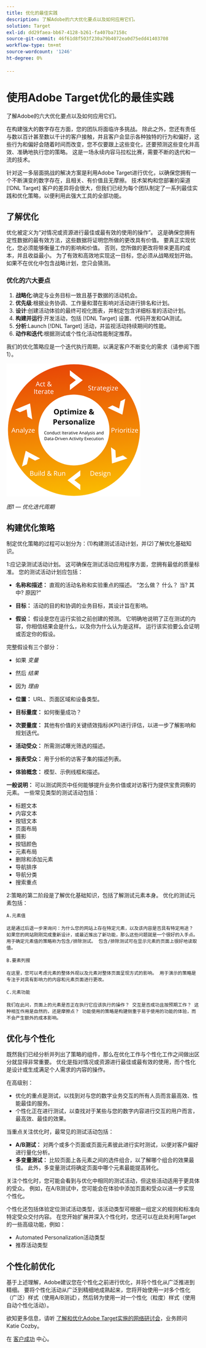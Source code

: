 ```yaml
---
title: 优化的最佳实践
description: 了解Adobe的六大优化要点以及如何应用它们。
solution: Target
exl-id: dd29faea-bb67-4128-b261-fa407ba7158c
source-git-commit: 46f61d8f503f230a79b4072ea0d75edd41403708
workflow-type: tm+mt
source-wordcount: '1246'
ht-degree: 0%

---
```


# 使用Adobe Target优化的最佳实践

了解Adobe的六大优化要点以及如何应用它们。

在构建强大的数字存在方面，您的团队将面临许多挑战。 除此之外，您还有责任与数以百计甚至数以千计的客户接触，并且客户会显示各种独特的行为和偏好，这些行为和偏好会随着时间而改变，您不仅要跟上这些变化，还要预测这些变化并高效、准确地执行您的策略。 这是一场永续内容马拉松比赛，需要不断的迭代和一流的技术。

针对这一多层面挑战的解决方案是利用Adobe Target进行优化，以确保您拥有一个不断演变的数字存在，且相关、有价值且无摩擦。 技术架构和您部署的渠道 [!DNL Target] 客户的差异将会很大，但我们已经为每个团队制定了一系列最佳实践和优化策略，以便利用此强大工具的全部功能。

## 了解优化

优化被定义为“对情况或资源进行最佳或最有效的使用的操作”。 这是确保您拥有定性数据的最有效方法，这些数据将证明您所做的更改具有价值。 要真正实现优化，您必须能够衡量工作的影响和价值。 否则，您所做的更改将带来更高的成本，并且收益最小。 为了有效和高效地实现这一目标，您必须从战略规划开始。 如果不在优化中包含战略计划，您只会猜测。

### 优化的六大要点

1. **战略化**:确定与业务目标一致且基于数据的活动机会。
1. **优先级**:根据业务协调、工作量和潜在影响对活动进行排名和计划。
1. **设计**:创建活动体验的最终可视化图表，并制定包含详细标准的活动计划。
1. **构建并运行**:开发活动，包括 [!DNL Target] 设置、代码开发和QA测试。
1. **分析**:Launch [!DNL Target] 活动，并监视活动持续期间的性能。
1. **动作和迭代**:根据测试或个性化活动性能制定推荐。

我们的优化策略应是一个迭代执行周期，以满足客户不断变化的需求（请参阅下图1）。

![优化和个性化](assets/optimize-and-personalize.png)

_图1 — 优化迭代周期_

## 构建优化策略

制定优化策略的过程可以划分为：(1)构建测试活动计划，并(2)了解优化基础知识。

1:应记录测试活动计划。 这可确保在测试活动应用程序方面，您拥有最低的质量标准。 您的测试活动计划应包括：

* **名称和描述：** 直观的活动名称和实验重点的描述。 “怎么做？ 什么？ 当? 其中? 原因?&quot;

* **目标：** 活动的目的和协调的业务目标，其设计旨在影响。

* **假设：** 假设是您在运行实验之前创建的预测。 它明确地说明了正在测试的内容，你相信结果会是什么，以及你为什么认为是这样。 运行该实验要么会证明或否定你的假设。

完整假设有三个部分：

* 如果 _变量_
* 然后 _结果_
* 因为 _理由_

* **位置：** URL、页面区域和设备类型。
* **目标量度：** 如何衡量成功？
* **次要量度：** 其他有价值的关键绩效指标(KPI)进行评估，以进一步了解影响和规划迭代。
* **活动受众：** 所需测试曝光筛选的描述。
* **报表受众：** 用于分析的访客子集的描述列表。
* **体验概念：** 模型、示例线框和描述。

**一般说明：** 可以测试网页中任何能够提升业务价值或对访客行为提供宝贵洞察的元素。 一些常见类型的测试活动包括：

* 标题文本
* 内容文本
* 按钮文本
* 页面布局
* 摄影
* 按钮颜色
* 元素布局
* 删除和添加元素
* 导航排序
* 导航分类
* 搜索重点

2:策略的第二阶段是了解优化基础知识，包括了解测试元素本身。 优化的测试元素包括：

    A.元素值
    
    这是通过后退一步来询问：为什么您的网站上存在特定元素，以及该内容是否具有特定用途？ 如果您的网站刚刚完成重新设计，或最近推出了新功能，那么这些问题就是一个很好的入手点。 用于确定元素值的策略称为包含/排除测试。 包含/排除测试可在显示元素的页面上很好地读取值。
    
    B.要素列报
    
    在这里，您可以考虑元素的整体外观以及元素对整体页面呈现方式的影响。 用于演示的策略是专注于对具有影响力的内容和元素页面进行更改。
    
    C.元素功能
    
    我们在此问，页面上的元素是否正在执行它应该执行的操作？ 交互是否成功且按预期工作？ 这种相互作用是自然的，还是摩擦点？ 功能使用的策略是构建侧重于易于使用的功能的体验，而不会产生额外的成本影响。

## 优化与个性化

既然我们已经分析并列出了策略的组件，那么在优化工作与个性化工作之间做出区分就显得非常重要。 优化是指对情况或资源进行最佳或最有效的使用，而个性化是设计或生成满足个人需求的内容的操作。

在高级别：

* 优化的重点是测试，以找到对与您的数字业务交互的所有人员而言最高效、性能最佳的服务。
* 个性化正在进行测试，以查找对于某些与您的数字内容进行交互的用户而言，最高效、最佳的效果。

当重点关注优化时，最常见的测试活动包括：

* **A/B测试：** 对两个或多个页面或页面元素彼此进行实时测试，以便对客户偏好进行量化分析。
* **多变量测试：** 比较页面上各元素之间的选件组合，以了解哪个组合的效果最佳。 此外，多变量测试将确定页面中哪个元素最能提高转化。

关注个性化时，您可能会看到与优化中相同的测试活动，但这些活动适用于更具体的受众。 例如，在A/B测试中，您可能会在体验中添加页面和受众以进一步实现个性化。

个性化还包括体验定位测试活动类型，该活动类型可根据一组定义的规则和标准向特定受众交付内容。 在您开始扩展并深入个性化时，您还可以在此处利用Target的一些高级功能，例如：

* Automated Personalization活动类型
* 推荐活动类型

## 个性化前优化

基于上述理解，Adobe建议您在个性化之前进行优化，并将个性化从广泛推进到精细。 要将个性化活动从广泛到精细地成熟起来，您将开始使用一对多个性化（广泛）样式（使用A/B测试），然后转为使用一对一个性化（粒度）样式（使用自动个性化活动）。

欲知更多信息，请听 [了解和优化Adobe Target实施的网络研讨会](https://adobecustomersuccess.adobeconnect.com/pkfafpzd9yarmp4/)，业务顾问Katie Cozby。

在 [客户成功](https://experienceleague.corp.adobe.com/docs/customer-success/customer-success/overview.html) 中心。
